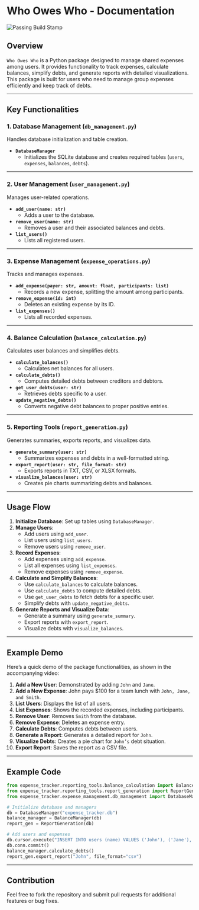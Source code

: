 # Who Owes Who - Documentation

![Passing Build Stamp](https://app.travis-ci.com/yhwong01/who-owes-who-step3.svg?token=sSxpVi7UMFCV6y91PqY5&branch=main)

## Overview
`Who Owes Who` is a Python package designed to manage shared expenses among users. It provides functionality to track expenses, calculate balances, simplify debts, and generate reports with detailed visualizations. This package is built for users who need to manage group expenses efficiently and keep track of debts.

---

## Key Functionalities

### **1. Database Management (`db_management.py`)**
Handles database initialization and table creation.

- **`DatabaseManager`**
  - Initializes the SQLite database and creates required tables (`users`, `expenses`, `balances`, `debts`).

---

### **2. User Management (`user_management.py`)**
Manages user-related operations.

- **`add_user(name: str)`**
  - Adds a user to the database.
- **`remove_user(name: str)`**
  - Removes a user and their associated balances and debts.
- **`list_users()`**
  - Lists all registered users.

---

### **3. Expense Management (`expense_operations.py`)**
Tracks and manages expenses.

- **`add_expense(payer: str, amount: float, participants: list)`**
  - Records a new expense, splitting the amount among participants.
- **`remove_expense(id: int)`**
  - Deletes an existing expense by its ID.
- **`list_expenses()`**
  - Lists all recorded expenses.

---

### **4. Balance Calculation (`balance_calculation.py`)**
Calculates user balances and simplifies debts.

- **`calculate_balances()`**
  - Calculates net balances for all users.
- **`calculate_debts()`**
  - Computes detailed debts between creditors and debtors.
- **`get_user_debts(user: str)`**
  - Retrieves debts specific to a user.
- **`update_negative_debts()`**
  - Converts negative debt balances to proper positive entries.

---

### **5. Reporting Tools (`report_generation.py`)**
Generates summaries, exports reports, and visualizes data.

- **`generate_summary(user: str)`**
  - Summarizes expenses and debts in a well-formatted string.
- **`export_report(user: str, file_format: str)`**
  - Exports reports in TXT, CSV, or XLSX formats.
- **`visualize_balances(user: str)`**
  - Creates pie charts summarizing debts and balances.

---

## Usage Flow

1. **Initialize Database**: Set up tables using `DatabaseManager`.
2. **Manage Users**:
   - Add users using `add_user`.
   - List users using `list_users`.
   - Remove users using `remove_user`.
3. **Record Expenses**:
   - Add expenses using `add_expense`.
   - List all expenses using `list_expenses`.
   - Remove expenses using `remove_expense`.
4. **Calculate and Simplify Balances**:
   - Use `calculate_balances` to calculate balances.
   - Use `calculate_debts` to compute detailed debts.
   - Use `get_user_debts` to fetch debts for a specific user.
   - Simplify debts with `update_negative_debts`.
5. **Generate Reports and Visualize Data**:
   - Generate a summary using `generate_summary`.
   - Export reports with `export_report`.
   - Visualize debts with `visualize_balances`.

---

## Example Demo
Here’s a quick demo of the package functionalities, as shown in the accompanying video:

1. **Add a New User**: Demonstrated by adding `John` and `Jane`.
2. **Add a New Expense**: John pays $100 for a team lunch with `John, Jane, and Smith`.
3. **List Users**: Displays the list of all users.
4. **List Expenses**: Shows the recorded expenses, including participants.
5. **Remove User**: Removes `Smith` from the database.
6. **Remove Expense**: Deletes an expense entry.
7. **Calculate Debts**: Computes debts between users.
8. **Generate a Report**: Generates a detailed report for `John`.
9. **Visualize Debts**: Creates a pie chart for `John’s` debt situation.
10. **Export Report**: Saves the report as a CSV file.

---

## Example Code

```python
from expense_tracker.reporting_tools.balance_calculation import BalanceManager
from expense_tracker.reporting_tools.report_generation import ReportGeneration
from expense_tracker.expense_management.db_management import DatabaseManager

# Initialize database and managers
db = DatabaseManager("expense_tracker.db")
balance_manager = BalanceManager(db)
report_gen = ReportGeneration(db)

# Add users and expenses
db.cursor.execute("INSERT INTO users (name) VALUES ('John'), ('Jane'), ('Smith')")
db.conn.commit()
balance_manager.calculate_debts()
report_gen.export_report("John", file_format="csv")
```

---

## Contribution
Feel free to fork the repository and submit pull requests for additional features or bug fixes.
